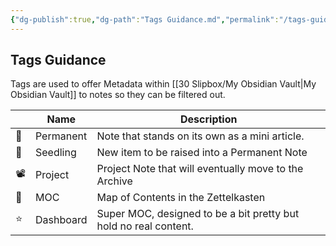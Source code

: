```yaml
---
{"dg-publish":true,"dg-path":"Tags Guidance.md","permalink":"/tags-guidance/","tags":["notes"]}
---
```



## Tags Guidance

Tags are used to offer Metadata within [[30 Slipbox/My Obsidian Vault\|My Obsidian Vault]] to notes so they can be filtered out.  

|     | Name            | Description                                                      |
| --- | --------------- | ---------------------------------------------------------------- |
| 🌲  | Permanent       | Note that stands on its own as a mini article.                   |
| 🌱  | Seedling        | New item to be raised into a Permanent Note                      |
| 📽️  | Project         | Project Note that will eventually move to the Archive            |
| 🔖  | MOC             | Map of Contents in the Zettelkasten                              |
| ⭐  | Dashboard       | Super MOC, designed to be a bit pretty but hold no real content. |
